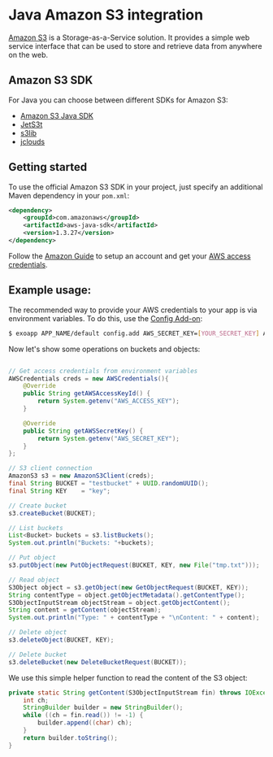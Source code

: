 # Java Amazon S3 integration

[Amazon S3](http://aws.amazon.com/s3/) is a Storage-as-a-Service solution. It provides a simple web service interface that can be used to store and retrieve data from anywhere on the web.

## Amazon S3 SDK

For Java you can choose between different SDKs for Amazon S3:
* [Amazon S3 Java SDK](http://aws.amazon.com/sdkforjava/)
* [JetS3t](http://jets3t.s3.amazonaws.com/index.html)
* [s3lib](http://code.google.com/p/s3lib/)
* [jclouds](http://www.jclouds.org/)

## Getting started

To use the official Amazon S3 SDK in your project, just specify an additional Maven dependency in your `pom.xml`:

~~~xml
<dependency>
	<groupId>com.amazonaws</groupId>
	<artifactId>aws-java-sdk</artifactId>
	<version>1.3.27</version>
</dependency>
~~~

Follow the [Amazon Guide](http://docs.aws.amazon.com/AWSSdkDocsJava/latest/DeveloperGuide/java-dg-setup.html) to setup an account and get your [AWS access credentials](http://aws.amazon.com/security-credentials).

## Example usage:

The recommended way to provide your AWS credentials to your app is via environment variables. To do this, use the [Config Add-on](https://community.exoscale.ch/tutorial/custom-config-add-on/):

~~~bash
$ exoapp APP_NAME/default config.add AWS_SECRET_KEY=[YOUR_SECRET_KEY] AWS_ACCESS_KEY=[YOUR_ACCESS_KEY]
~~~

Now let's show some operations on buckets and objects:

~~~java

// Get access credentials from environment variables
AWSCredentials creds = new AWSCredentials(){
    @Override
    public String getAWSAccessKeyId() {
        return System.getenv("AWS_ACCESS_KEY");
    }

    @Override
    public String getAWSSecretKey() {
        return System.getenv("AWS_SECRET_KEY");
    }
};

// S3 client connection
AmazonS3 s3 = new AmazonS3Client(creds);
final String BUCKET = "testbucket" + UUID.randomUUID();
final String KEY    = "key";

// Create bucket
s3.createBucket(BUCKET);

// List buckets
List<Bucket> buckets = s3.listBuckets();
System.out.println("Buckets: "+buckets);

// Put object
s3.putObject(new PutObjectRequest(BUCKET, KEY, new File("tmp.txt")));

// Read object
S3Object object = s3.getObject(new GetObjectRequest(BUCKET, KEY));
String contentType = object.getObjectMetadata().getContentType();
S3ObjectInputStream objectStream = object.getObjectContent();
String content = getContent(objectStream);
System.out.println("Type: " + contentType + "\nContent: " + content);

// Delete object
s3.deleteObject(BUCKET, KEY);

// Delete bucket
s3.deleteBucket(new DeleteBucketRequest(BUCKET));
~~~

We use this simple helper function to read the content of the S3 object:

~~~java
private static String getContent(S3ObjectInputStream fin) throws IOException {
    int ch;
    StringBuilder builder = new StringBuilder();
    while ((ch = fin.read()) != -1) {
        builder.append((char) ch);
    }
    return builder.toString();
}
~~~
